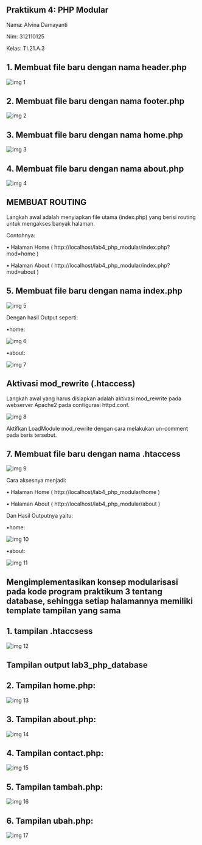## Praktikum 4: PHP Modular

Nama: Alvina Damayanti

Nim: 312110125

Kelas: TI.21.A.3

## 1. Membuat file baru dengan nama header.php

![img 1](img/1.png)

## 2. Membuat file baru dengan nama footer.php

![img 2](img/2.png)

## 3. Membuat file baru dengan nama home.php

![img 3](img/3.png)

## 4. Membuat file baru dengan nama about.php

![img 4](img/4.png)

## MEMBUAT ROUTING

Langkah awal adalah menyiapkan file utama (index.php) yang berisi routing untuk mengakses banyak 
halaman. 

Contohnya:

• Halaman Home ( http://localhost/lab4_php_modular/index.php?mod=home )

• Halaman About ( http://localhost/lab4_php_modular/index.php?mod=about )

## 5. Membuat file baru dengan nama index.php

![img 5](img/5.png)

Dengan hasil Output seperti:

•home:

![img 6](img/6.png)

•about:

![img 7](img/7.png)

## Aktivasi mod_rewrite (.htaccess)

Langkah awal yang harus disiapkan adalah aktivasi mod_rewrite pada webserver Apache2 pada configurasi httpd.conf.

![img 8](img/8.png)

Aktifkan LoadModule mod_rewrite dengan cara melakukan un-comment pada baris tersebut.

## 7. Membuat file baru dengan nama .htaccess

![img 9](img/9.png)

Cara aksesnya menjadi:

• Halaman Home ( http://localhost/lab4_php_modular/home )

• Halaman About ( http://localhost/lab4_php_modular/about )

Dan Hasil Outputnya yaitu:

•home:

![img 10](img/10.png)

•about:

![img 11](img/11.png)

## Mengimplementasikan konsep modularisasi pada kode program praktikum 3 tentang database, sehingga setiap halamannya memiliki template tampilan yang sama

## 1. tampilan .htaccsess

![img 12](img/12.png)

## Tampilan output lab3_php_database

## 2. Tampilan home.php:

![img 13](img/13.png)

## 3. Tampilan about.php:

![img 14](img/14.png)

## 4. Tampilan contact.php:

![img 15](img/15.png)

## 5. Tampilan tambah.php:

![img 16](img/16.png)

## 6. Tampilan ubah.php:

![img 17](img/17.png)